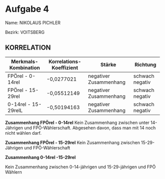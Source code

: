 # Aufgabe 4
Name: NIKOLAUS PICHLER

Bezirk: VOITSBERG

## KORRELATION


| Merkmals-Kombination | Korrelations-Koeffizient | Stärke | Richtung |
|----------------------|--------------------------|--------|----------|
| FPÖrel - 0-14rel | -0,0277021 | negativer Zusammenhang | schwach negativ  |
| FPÖrel - 15-29rel | -0,05512149 | negativer Zusammenhang  | schwach negativ |
|0-14rel - 15-29relL | -0,50194163 | negativer Zusammenhang | schwach negativ |


**Zusammenhang FPÖrel - 0-14rel**
Kein Zusammenhang zwischen unter 14-Jährigen und FPÖ-Wählerschaft. Abgesehen davon, dass man mit 14 noch nicht wählen darf.

**Zusammenhang FPÖrel - 15-29rel**
Kein Zusammenhang zwischen 15-29-Jährigen und FPÖ-Wählerschaft

**Zusammenhang 0-14rel -15-29rel**

Kein Zusammenhang zwischen 0-14-jährigen und 15-29-jährigen und FPÖ Wählern





